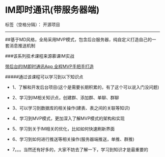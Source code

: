 # IM即时通讯(带服务器端)

标签（空格分隔）： 开源项目

---

##基于MD风格，全局采用MVP模式，包含后台服务器，纯自定义打造自己的一套消息推送机制

###该系列技术课程来源慕课IM实战

[带后台的IM即时通讯App 全程MVP手把手打造][1]

#####通过该课程可以学习到以下知识点
* 1、了解和开发后台项目(这个是需要长期积累的，有了这个可以说入门没问题)
* 2、学习到IM相关知识点，创建群、添加群、单聊、群聊
* 3、可以学习到数据库的相关操作(建表、表之间的关联等知识)
* 4、学习到MVP模式，更加深入了解MVP模式的架构和实现
* 5、学习到关于IM相关的优化，比如如何快速刷新界面
* 6、学习到如何进行推送等相关操作(服务器端推送，单推、群推)
* 7。。。当然还有好多的，大家不妨去了解一下，学习到知识才是最重要的


  [1]: http://coding.imooc.com/class/100.html
